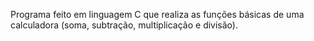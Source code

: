 Programa feito em linguagem C que realiza as funções básicas de uma calculadora (soma, subtração, multiplicação e divisão).
